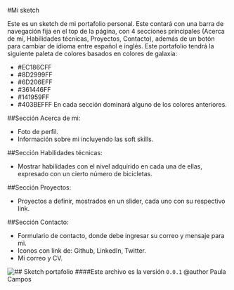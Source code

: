 #Mi sketch

Este es un sketch de mi portafolio personal.
Este contará con una barra de navegación fija en el top de la página, con 4 secciones principales (Acerca de mí, Habilidades técnicas, Proyectos, Contacto), además de un botón para cambiar de idioma entre español e inglés.
Este portafolio tendrá la siguiente paleta de colores basados en colores de galaxia:
- #EC186CFF
- #8D2999FF 
- #6D206EFF 
- #361446FF
- #141959FF
- #403BEFFF
En cada sección dominará alguno de los colores anteriores.

##Sección Acerca de mi:
- Foto de perfil.
- Información sobre mi incluyendo las soft skills.

##Sección Habilidades técnicas:
- Mostrar habilidades con el nivel adquirido en cada una de ellas, expresado con un cierto número de bicicletas.

##Sección Proyectos:
- Proyectos a definir, mostrados en un slider, cada uno con su respectivo link.

##Sección Contacto:
- Formulario de contacto, donde debe ingresar su correo y mensaje para mi.
- Iconos con link de: Github, LinkedIn, Twitter.
- Mi correo y CV.

![## Sketch portafolio](link_imagen "Sketch portafolio")
####Este archivo es la versión `0.0.1`
@author Paula Campos